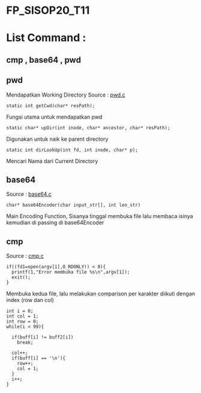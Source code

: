 # FP_SISOP20_T11
# List Command :
## cmp , base64 , pwd

## pwd
Mendapatkan Working Directory
Source : [pwd.c](/pwd.c)

```
static int getCwd(char* resPath);
```
Fungsi utama untuk mendapatkan pwd
```
static char* upDir(int inode, char* ancestor, char* resPath);
```
Digunakan untuk naik ke parent directory
```
static int dirLookUp(int fd, int inode, char* p);
```
Mencari Nama dari Current Directory

## base64
Source : [base64.c](/base64.c)
```
char* base64Encoder(char input_str[], int len_str)
```
Main Encoding Function, Sisanya tinggal membuka file lalu membaca isinya kemudian di passing di base64Encoder

## cmp
Source : [cmp.c](/cmp.c)
```
if((fd1=open(argv[1],O_RDONLY)) < 0){
  printf(1,"Error membuka file %s\n",argv[1]);
  exit();
}
```
Membuka kedua file, lalu melakukan comparison per karakter diikuti dengan index (row dan col)
```
int i = 0;
int col = 1;
int row = 0;
while(i < 99){

  if(buff[i] != buff2[i])
    break;

  col++;
  if(buff[i] == '\n'){
    row++;
    col = 1;
  }
  i++;
}
```
